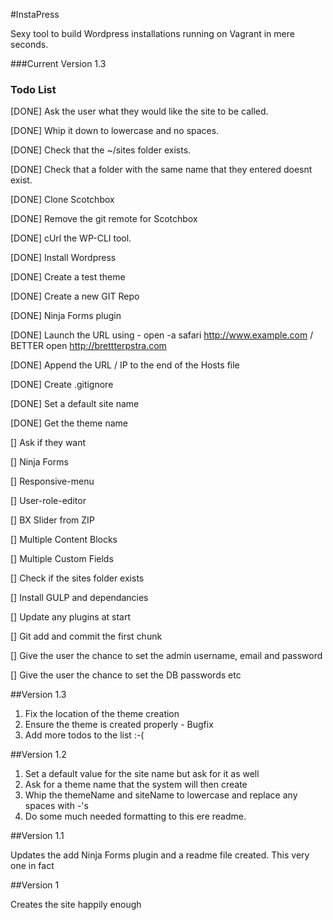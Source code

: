 #InstaPress

Sexy tool to build Wordpress installations running on Vagrant in mere seconds.

###Current Version 1.3

### Todo List 

[DONE] Ask the user what they would like the site to be called.

[DONE] Whip it down to lowercase and no spaces.

[DONE] Check that the ~/sites folder exists.

[DONE] Check that a folder with the same name that they entered doesnt exist.

[DONE] Clone Scotchbox

[DONE] Remove the git remote for Scotchbox

[DONE] cUrl the WP-CLI tool.

[DONE] Install Wordpress

[DONE] Create a test theme

[DONE] Create a new GIT Repo

[DONE] Ninja Forms plugin

[DONE] Launch the URL using - open -a safari http://www.example.com / BETTER open http://brettterpstra.com

[DONE] Append the URL / IP to the end of the Hosts file

[DONE] Create .gitignore

[DONE] Set a default site name

[DONE] Get the theme name

[] Ask if they want

  [] Ninja Forms

  [] Responsive-menu

  [] User-role-editor

  [] BX Slider from ZIP

  [] Multiple Content Blocks

  [] Multiple Custom Fields

[] Check if the sites folder exists

[] Install GULP and dependancies

[] Update any plugins at start

[] Git add and commit the first chunk

[] Give the user the chance to set the admin username, email and password

[] Give the user the chance to set the DB passwords etc

##Version 1.3

1. Fix the location of the theme creation
2. Ensure the theme is created properly - Bugfix
3. Add more todos to the list :-(

##Version 1.2

1. Set a default value for the site name but ask for it as well
2. Ask for a theme name that the system will then create
3. Whip the themeName and siteName to lowercase and replace any spaces with -'s
4. Do some much needed formatting to this ere readme.

##Version 1.1

Updates the add Ninja Forms plugin and a readme file created. This very one in fact

##Version 1

Creates the site happily enough